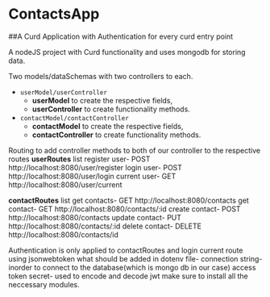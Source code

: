 # ContactsApp
##A Curd Application with Authentication for every curd entry point

A nodeJS project with Curd functionality and uses mongodb for storing data.

Two models/dataSchemas with two controllers to each.
* ```userModel/userController```
  - **userModel** to create the respective fields,
  - **userController** to create functionality methods.
* ```contactModel/contactController ```
  - **contactModel** to create the respective fields,
  - **contactController** to create functionality methods.

Routing to add controller methods to both of our controller to the respective routes
**userRoutes** list
register user-   POST http://localhost:8080/user/register
login user- POST http://localhost:8080/user/login
current user- GET http://localhost:8080/user/current

**contactRoutes** list
get contacts- GET http://localhost:8080/contacts
get contact-  GET http://localhost:8080/contacts/:id
create contact- POST http://localhost:8080/contacts
update contact- PUT http://localhost:8080/contacts/:id
delete contact- DELETE http://localhost:8080/contacts/id

Authentication is only applied to contactRoutes and login current route using jsonwebtoken
what should be added in dotenv file-
connection string- inorder to connect to the database(which is mongo db in our case)
access token secret- used to encode and decode jwt
make sure to install all the neccessary modules.
